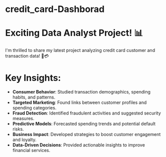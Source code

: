 # credit_card-Dashborad

# Exciting Data Analyst Project! 📊

I'm thrilled to share my latest project analyzing credit card customer and transaction data! 🚀💳

# Key Insights:

- **Consumer Behavior**: Studied transaction demographics, spending habits, and patterns.
- **Targeted Marketing**: Found links between customer profiles and spending categories.
- **Fraud Detection**: Identified fraudulent activities and suggested security measures.
- **Predictive Models**: Forecasted spending trends and potential default risks.
- **Business Impact**: Developed strategies to boost customer engagement and loyalty.
- **Data-Driven Decisions**: Provided actionable insights to improve financial services.


